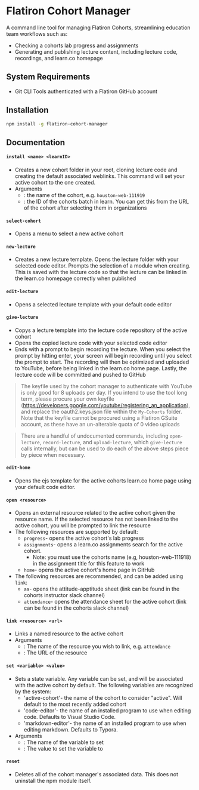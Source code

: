 # Flatiron Cohort Manager

A command line tool for managing Flatiron Cohorts, streamlining education team workflows such as:

* Checking a cohorts lab progress and assignments
* Generating and publishing lecture content, including lecture code, recordings, and learn.co homepage

## System Requirements
* Git CLI Tools authenticated with a Flatiron GitHub account

## Installation

```bash
npm install -g flatiron-cohort-manager
```


## Documentation

#### `install <name> <learnID>`

* Creates a new cohort folder in your root, cloning lecture code and creating the default associated weblinks. This command will set your active cohort to the one created.
* Arguments
  * <name>: the name of the cohort, e.g. `houston-web-111919`
  * <learnID>: the ID of the cohorts batch in learn. You can get this from the URL of the cohort after selecting them in organizations


#### `select-cohort`
* Opens a menu to select a new active cohort

#### `new-lecture`

- Creates a new lecture template. Opens the lecture folder with your selected code editor. Prompts the selection of a module when creating. This is saved with the lecture code so that the lecture can be linked in the learn.co homepage correctly when published

#### `edit-lecture`

- Opens a selected lecture template with your default code editor

#### `give-lecture`

- Copys a lecture template into the lecture code repository of the active cohort
- Opens the copied lecture code with your selected code editor
- Ends with a prompt to begin recording the lecture. When you select the prompt by hitting enter, your screen will begin recording until you select the prompt to start. The recording will then be optimized and uploaded to YouTube, before being linked in the learn.co home page. Lastly, the lecture code will be committed and pushed to GitHub

> The keyfile used by the cohort manager to authenticate with YouTube is only good for 8 uploads per day. If you intend to use the tool long term, please procure your own keyfile (https://developers.google.com/youtube/registering_an_application), and replace the oauth2.keys.json file within the `My-Cohorts` folder. Note that the keyfile cannot be procured using a Flatiron GSuite account, as these have an un-alterable quota of 0 video uploads

> There are a handful of undocumented commands, including `open-lecture`, `record-lecture`, and `upload-lecture`, which `give-lecture` calls internally, but can be used to do each of the above steps piece by piece when necessary.

#### `edit-home`

- Opens the ejs template for the active cohorts learn.co home page using your default code editor.

#### `open <resource>`

- Opens an external resource related to the active cohort given the resource name. If the selected resource has not been linked to the active cohort, you will be prompted to link the resource
- The following resources are supported by default:
  - `progress`- opens the active cohort's lab progress
  - `assignments`- opens a learn.co assignments search for the active cohort.
    - Note: you must use the cohorts name (e.g, houston-web-111918)  in the assignment title for this feature to work
  - `home`- opens the active cohort's home page in GitHub
- The following resources are recommended, and can be added using `link`:
  - `aa`- opens the attitude-apptitude sheet  (link can be found in the cohorts instructor slack channel)
  - `attendance`- opens the attendance sheet for the active cohort (link can be found in the cohorts slack channel)

#### `link <resource> <url>` 

- Links a named resource to the active cohort
- Arguments
  - <resource>: The name of the resource you wish to link, e.g. `attendance`
  - <url>: The URL of the resource

#### `set <variable> <value>`

- Sets a state variable. Any variable can be set, and will be associated with the active cohort by default. The following variables are recognized by the system:
  - 'active-cohort'- the name of the cohort to consider "active". Will default to the most recently added cohort
  - 'code-editor'- the name of an installed program to use when editing code. Defaults to Visual Studio Code.
  - 'markdown-editor'- the name of an installed program to use when editing markdown. Defaults to Typora.
- Arguments
  - <variable>: The name of the variable to set
  - <value>: The value to set the variable to

#### `reset`

- Deletes all of the cohort manager's associated data. This does not uninstall the npm module itself.